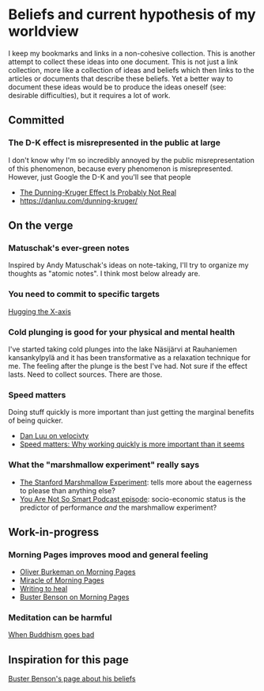 # Beliefs and current hypothesis of my worldview

I keep my bookmarks and links in a non-cohesive collection. This is another
attempt to collect these ideas into one document. This is not just a link
collection, more like a collection of ideas and beliefs which then links to the
articles or documents that describe these beliefs. Yet a better way to document
these ideas would be to produce the ideas oneself (see: desirable
difficulties), but it requires a lot of work.

## Committed

### The D-K effect is misrepresented in the public at large

I don't know why I'm so incredibly annoyed by the public misrepresentation of
this phenomenon, because every phenomenon is misrepresented. However, just
Google the D-K and you'll see that people 

- [The Dunning-Kruger Effect Is Probably Not Real](https://www.mcgill.ca/oss/article/critical-thinking/dunning-kruger-effect-probably-not-real)
- https://danluu.com/dunning-kruger/

## On the verge

### Matuschak's ever-green notes

Inspired by Andy Matuschak's ideas on note-taking, I'll try to organize
my thoughts as "atomic notes". I think most below already are. 

### You need to commit to specific targets

[Hugging the X-axis](https://perell.com/essay/hugging-the-x-axis/?utm_source=pocket_shared)

### Cold plunging is good for your physical and mental health

I've started taking cold plunges into the lake Näsijärvi at Rauhaniemen
kansankylpylä and it has been transformative as a relaxation technique for me.
The feeling after the plunge is the best I've had. Not sure if the effect
lasts. Need to collect sources. There are those.

### Speed matters

Doing stuff quickly is more important than just getting the marginal benefits
of being quicker.

- [Dan Luu on velocivty](https://danluu.com/productivity-velocity/)
- [Speed matters: Why working quickly is more important than it
  seems](https://jsomers.net/blog/speed-matters)

### What the "marshmallow experiment" really says

- [The Stanford Marshmallow
  Experiment](https://hotelconcierge.tumblr.com/post/113360634364/the-stanford-marshmallow-prison-experiment):
  tells more about the eagerness to please than anything else?
- [You Are Not So Smart Podcast
  episode](https://youarenotsosmart.com/2019/05/27/yanss-154-the-marshmallow-replication/):
  socio-economic status is the predictor of performance _and_ the marshmallow
  experiment?


## Work-in-progress

### Morning Pages improves mood and general feeling

- [Oliver Burkeman on Morning
Pages](https://www.theguardian.com/lifeandstyle/2014/oct/03/morning-pages-change-your-life-oliver-burkeman)
- [Miracle of Morning
  Pages](https://www.amazon.com/The-Miracle-Morning-Pages-Everything-ebook/dp/B00DIQ9K40)
- [Writing to heal](https://www.apa.org/monitor/jun02/writing)
- [Buster Benson on Morning
  Pages](https://betterhumans.pub/better-than-meditation-12532d29f6cd)

### Meditation can be harmful

[When Buddhism goes bad](https://danlawton.substack.com/p/when-buddhism-goes-bad)

## Inspiration for this page


[Buster Benson's page about his beliefs](https://github.com/busterbenson/public/blob/master/book-of-beliefs.md)



